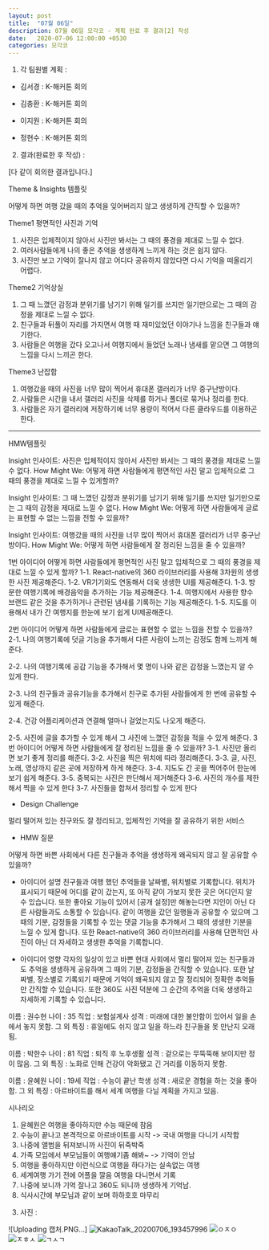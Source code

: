 ```yaml
---
layout: post
title:  "07월 06일"
description: 07월 06일 모각코 - 계획 완료 후 결과[2] 작성
date:   2020-07-06 12:00:00 +0530
categories: 모각코
---
```


1) 각 팀원별 계획 :

- 김서경 : K-해커톤 회의

- 김충환 : K-해커톤 회의

- 이지원 : K-해커톤 회의

- 정현수 : K-해커톤 회의



2) 결과(완료한 후 작성) : 

[다 같이 회의한 결과입니다.]

Theme & Insights 템플릿

어떻게 하면 여행 갔을 때의 추억을 잊어버리지 않고 생생하게 간직할 수 있을까?

Theme1 평면적인 사진과 기억 
1. 사진은 입체적이지 않아서 사진만 봐서는 그 때의 풍경을 제대로 느낄 수 없다.
2. 여러사람들에게 나의 좋은 추억을 생생하게 느끼게 하는 것은 쉽지 않다.
3. 사진만 보고 기억이 잘나지 않고 어디다 공유하지 않았다면 다시 기억을 떠올리기 어렵다.

Theme2 기억상실
1. 그 때 느꼈던 감정과 분위기를 남기기 위해 일기를 쓰지만 일기만으로는 그 때의 감정을 제대로 느낄 수 없다.
2. 친구들과 뒤풀이 자리를 가지면서 여행 때 재미있었던 이야기나 느낌을 친구들과 얘기한다.
3. 사람들은 여행을 갔다 오고나서 여행지에서 들었던 노래나 냄새를 맡으면 그 여행의 느낌을
다시 느끼곤 한다.

Theme3 난잡함
1. 여행갔을 때의 사진을 너무 많이 찍어서 휴대폰 갤러리가 너무 중구난방이다.
2. 사람들은 시간을 내서 갤러리 사진을 삭제를 하거나 폴더로 묶거나 정리를 한다.
3. 사람들은 자기 갤러리에 저장하기에 너무 용량이 적어서 다른 클라우드를 이용하곤 한다.

-----------------------------------------------------------------------------------------------------





HMW템플릿

Insight 인사이트: 
사진은 입체적이지 않아서 사진만 봐서는 그 때의 풍경을 제대로 느낄 수 없다.
How Might We:
어떻게 하면 사람들에게 평면적인 사진 말고 입체적으로 그 때의 풍경을 제대로 느낄 수 있게할까?

Insight 인사이트: 
그 때 느꼈던 감정과 분위기를 남기기 위해 일기를 쓰지만 일기만으로는 그 때의 감정을 제대로 느낄 수 없다.
How Might We:
어떻게 하면 사람들에게 글로는 표현할 수 없는 느낌을 전할 수 있을까?

Insight 인사이트: 
여행갔을 때의 사진을 너무 많이 찍어서 휴대폰 갤러리가 너무 중구난방이다.
How Might We:
어떻게 하면 사람들에게 잘 정리된 느낌을 줄 수 있을까?







1번 아이디어
어떻게 하면 사람들에게 평면적인 사진 말고 입체적으로 그 때의 풍경을 제대로 느낄 수 있게 할까?
1-1. React-native의 360 라이브러리를 사용해 3차원의 생생한 사진 제공해준다.
1-2. VR기기와도 연동해서 더욱 생생한 UI를 제공해준다.
1-3. 방문한 여행기록에 배경음악을 추가하는 기능 제공해준다.
1-4. 여행지에서 사용한 향수 브랜드 같은 것을 추가하거나 관련된 냄새를 기록하는 기능 제공해준다.
1-5. 지도를 이용해서 내가 간 여행지를 한눈에 보기 쉽게 UI제공해준다.

2번 아이디어
어떻게 하면 사람들에게 글로는 표현할 수 없는 느낌을 전할 수 있을까?
2-1. 나의 여행기록에 덧글 기능을 추가해서 다른 사람이 느끼는 감정도 함께 느끼게 해준다.

2-2. 나의 여행기록에 공감 기능을 추가해서 몇 명이 나와 같은 감정을 느꼈는지 알 수 있게 한다.

2-3. 나의 친구들과 공유기능을 추가해서 친구로 추가된 사람들에게 한 번에 공유할 수 있게 해준다.

2-4. 건강 어플리케이션과 연결해 얼마나 걸었는지도 나오게 해준다.

2-5. 사진에 글을 추가할 수 있게 해서 그 사진에 느꼈던 감정을 적을 수 있게 해준다.
3번 아이디어
어떻게 하면 사람들에게 잘 정리된 느낌을 줄 수 있을까?
3-1. 사진만 올리면 보기 좋게 정리를 해준다.
3-2. 사진을 찍은 위치에 따라 정리해준다.
3-3. 글, 사진, 노래, 영상까지 같은 곳에 저장하게 하게 해준다.
3-4. 지도도 간 곳을 찍어주어 한눈에 보기 쉽게 해준다.
3-5. 중복되는 사진은 판단해서 제거해준다
3-6. 사진의 개수를 제한해서 찍을 수 있게 한다
3-7. 사진들을 합쳐서 정리할 수 있게 한다






















- Design Challenge

멀리 떨어져 있는 친구와도 잘 정리되고, 입체적인 기억을 잘 공유하기 위한 서비스


- HMW 질문

어떻게 하면 바쁜 사회에서 다른 친구들과 추억을 생생하게 왜곡되지 않고 잘 공유할 수 있을까?


- 아이디어 설명
친구들과 여행 했던 추억들을 날짜별, 위치별로 기록합니다. 위치가 표시되기 때문에 어디를 같이 갔는지, 또 아직 같이 가보지 못한 곳은 어디인지 알 수 있습니다. 또한 좋아요 기능이 있어서 [공개 설정]만 해놓는다면 지인이 아닌 다른 사람들과도 소통할 수 있습니다. 같이 여행을 갔던 일행들과 공유할 수 있으며 그 때의 기분, 감정들을 기록할 수 있는 댓글 기능을 추가해서 그 때의 생생한 기분을 느낄 수 있게 합니다. 또한 React-native의 360 라이브러리를 사용해 단편적인 사진이 아닌 더 자세하고 생생한 추억을 기록합니다.


- 아이디어 영향
각자의 일상이 있고 바쁜 현대 사회에서 멀리 떨어져 있는 친구들과도 추억을 생생하게 공유하며 그 때의 기분, 감정들을 간직할 수 있습니다. 또한 날짜별, 장소별로 기록되기 때문에 기억이 왜곡되지 않고 잘 정리되어 정확한 추억들만 간직할 수 있습니다. 또한 360도 사진 덕분에 그 순간의 추억을 더욱 생생하고 자세하게 기록할 수 있습니다.




이름 : 권수현
나이 : 35
직업 : 보험설계사
성격 : 미래에 대한 불안함이 있어서 일을 손에서 놓지 못함.
그 외 특징 : 휴일에도 쉬지 않고 일을 하느라 친구들을 못 만난지 오래됨.


이름 : 박한수
나이 : 81
직업 : 퇴직 후 노후생활
성격 : 겉으로는 무뚝뚝해 보이지만 정이 많음.
그 외 특징 : 노화로 인해 건강이 악화됐고 긴 거리를 이동하지 못함.


이름 : 윤혜원
나이 : 19세
직업 : 수능이 끝난 학생
성격 : 새로운 경험을 하는 것을 좋아함.
그 외 특징 : 아르바이트를 해서 세계 여행을 다닐 계획을 가지고 있음.







시나리오
1. 윤혜원은 여행을 좋아하지만 수능 때문에 참음
2. 수능이 끝나고 본격적으로 아르바이트를 시작 -> 국내 여행을 다니기 시작함
3. 나중에 앨범을 뒤져보니까 사진이 뒤죽박죽
4. 가족 모임에서 부모님들이 여행얘기좀 해봐~ -> 기억이 안남
5. 여행을 좋아하지만 이런식으로 여행을 하다가는 실속없는 여행
6. 세계여행 가기 전에 어플을 깔음 여행을 다니면서 기록
7. 나중에 보니까 기억 잘나고 360도 되니까 생생하게 기억남.
8. 식사시간에 부모님과 같이 보며 하하호호 마무리




3) 사진 :

![Uploading 캡처.PNG…]
![KakaoTalk_20200706_193457996](https://user-images.githubusercontent.com/49121847/86585073-d6683100-bfc0-11ea-9fa8-cb5f42379018.jpg)
![ㅇㅈㅇ](https://user-images.githubusercontent.com/49121847/86585075-d7995e00-bfc0-11ea-9158-3a7a14fc424f.jpg)
![ㅈㅎㅅ](https://user-images.githubusercontent.com/49121847/86585077-d831f480-bfc0-11ea-8b06-a0a39ed4a2aa.jpg)
![ㄱㅅㄱ](https://user-images.githubusercontent.com/49121847/86585078-d831f480-bfc0-11ea-88e1-46e04c5ecd3a.jpg)


